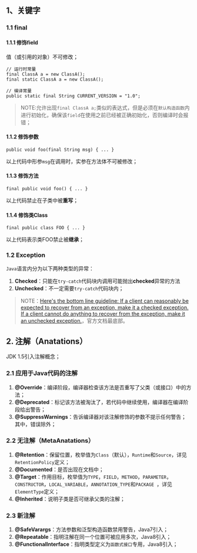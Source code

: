 ## 1、关键字

### 1.1 final

#### 1.1.1 修饰field

值（或引用的对象）不可修改；

```
// 运行时常量
final ClassA a = new ClassA();
final static ClassA a = new ClassA();

// 编译常量
public static final String CURRENT_VERSION = "1.0";
```

> NOTE:允许出现`final ClassA a;`类似的表达式，但是必须在`默认构造函数`内进行初始化，确保该`field`在使用之前已经被正确初始化，否则编译时会报错；

#### 1.1.2 修饰参数

```
public void foo(final String msg) { ... }
```

以上代码中形参`msg`在调用时，实参在方法体不可被修改；

#### 1.1.3 修饰方法

```
final public void foo() { ... }
```

以上代码禁止在子类中被**重写**；

#### 1.1.4 修饰类Class

```
final public class FOO { ... }
```

以上代码表示类FOO禁止被**继承**；

### 1.2 Exception

`Java`语言内分为以下两种类型的异常：

1. **Checked**：只能在`try-catch`代码块内调用可能抛出**checked**异常的方法
2. **Unchecked**：不一定需要`try-catch`代码块内；

> NOTE：[Here's the bottom line guideline: If a client can reasonably be expected to recover from an exception, make it a checked exception. If a client cannot do anything to recover from the exception, make it an unchecked exception.](https://docs.oracle.com/javase/tutorial/essential/exceptions/runtime.html)，官方文档最底部。

## 2. 注解（Anatations）

JDK 1.5引入注解概念；

### 2.1 应用于Java代码的注解

1. **@Override**：编译阶段，编译器检查该方法是否重写了父类（或接口）中的方法；
2. **@Deprecated**：标记该方法被淘汰了，若代码中继续使用，编译器在编译阶段给出警告；
3. **@SuppressWarnings**：告诉编译器对该注解修饰的参数不提示任何警告；其中，错误除外；

### 2.2 无注解（MetaAnatations）

1. **@Retention**：保留位置，枚举值为`Class`（默认），`Runtime`和`Source`，详见`RetentionPolicy`定义；
2. **@Documented**：是否出现在文档中；
3. **@Target**：作用目标，枚举值为`TYPE`，`FIELD`，`METHOD`，`PARAMETER`，`CONSTRUCTOR`，`LOCAL_VARIABLE`，`ANNOTATION_TYPE`和`PACKAGE `，详见`ElementType`定义；
4. **@Inherited**：说明子类是否可继承父类的注解；

### 2.3 新注解

1. **@SafeVarargs**：方法参数和泛型构造函数禁用警告，Java7引入；
2. **@Repeatable**：指明注解在同一个位置可被应用多次，Java8引入；
3. **@FunctionalInterface**：指明类型定义为`函数式接口`专用，Java8引入；